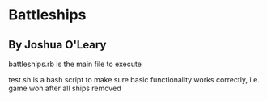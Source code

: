 # Battleships
## By Joshua O'Leary

battleships.rb is the main file to execute

test.sh is a bash script to make sure basic functionality works correctly, i.e. game won after all ships removed

